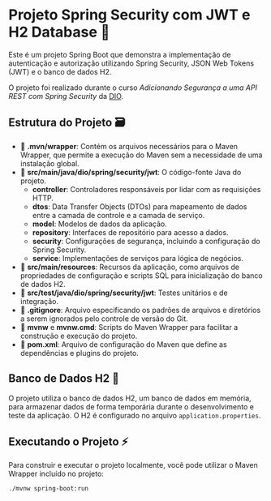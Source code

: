 # Projeto Spring Security com JWT e H2 Database 🔐

Este é um projeto Spring Boot que demonstra a implementação de autenticação e autorização utilizando Spring Security, JSON Web Tokens (JWT) e o banco de dados H2.

O projeto foi realizado durante o curso *Adicionando Segurança a uma API REST com Spring Security* da [DIO](https://www.dio.me/).

## Estrutura do Projeto 🗃️

- 📁 **.mvn/wrapper**: Contém os arquivos necessários para o Maven Wrapper, que permite a execução do Maven sem a necessidade de uma instalação global.
- 📁 **src/main/java/dio/spring/security/jwt**: O código-fonte Java do projeto.
    - **controller**: Controladores responsáveis por lidar com as requisições HTTP.
    - **dtos**: Data Transfer Objects (DTOs) para mapeamento de dados entre a camada de controle e a camada de serviço.
    - **model**: Modelos de dados da aplicação.
    - **repository**: Interfaces de repositório para acesso a dados.
    - **security**: Configurações de segurança, incluindo a configuração do Spring Security.
    - **service**: Implementações de serviços para lógica de negócios.
- 📁 **src/main/resources**: Recursos da aplicação, como arquivos de propriedades de configuração e scripts SQL para inicialização do banco de dados H2.
- 📁 **src/test/java/dio/spring/security/jwt**: Testes unitários e de integração.
- 📄 **.gitignore**: Arquivo especificando os padrões de arquivos e diretórios a serem ignorados pelo controle de versão do Git.
- 📄 **mvnw** e **mvnw.cmd**: Scripts do Maven Wrapper para facilitar a construção e execução do projeto.
- 📄 **pom.xml**: Arquivo de configuração do Maven que define as dependências e plugins do projeto.

## Banco de Dados H2 🎲

O projeto utiliza o banco de dados H2, um banco de dados em memória, para armazenar dados de forma temporária durante o desenvolvimento e teste da aplicação. O H2 é configurado no arquivo `application.properties`.

## Executando o Projeto ⚡

Para construir e executar o projeto localmente, você pode utilizar o Maven Wrapper incluído no projeto:

```bash
./mvnw spring-boot:run
